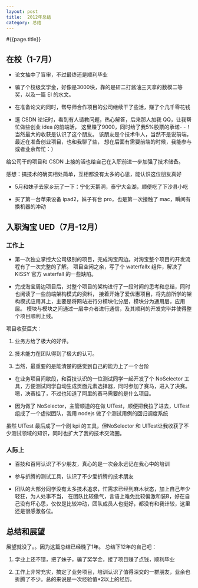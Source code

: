 ```yaml
---
layout: post
title:  2012年总结
category: 总结
---
```


#{{page.title}}

## 在校（1-7月）

- 论文抽中了盲审，不过最终还是顺利毕业

- 骗了个校级奖学金，好像是3000块，靠的是研二打酱油三天拿的数模二等奖，以及一篇 EI 的水文。

- 在准备论文的同时，帮导师合作项目的公司继续干了些活，赚了个几千零花钱

- 逛 CSDN 论坛时，看到有人请教问题，热心解答，后来那人加我 QQ，让我帮忙做些创业 idea 的前端活，
这里赚了9000，同时给了我5%股票的承诺- -！
当然最大的收获是认识了这个朋友。 该朋友是个技术牛人，当然不是说前端，最近在准备创业项目，也和我聊了些，
想在后面有需要前端的时候，我能参与或者业余帮忙：）

给公司干的项目和 CSDN 上接的活也给自己在入职前进一步加强了技术储备。

感想：搞技术的确实相处简单，互相都没有太多的心思，能认识这位朋友真好

- 5月和妹子去家乡玩了一下：宁化天鹅洞，泰宁大金湖，顺便吃了下沙县小吃

- 买了第一台苹果设备 ipad2，妹子有台 pro，也是第一次接触了 mac，瞬间有换机器的冲动

## 入职淘宝 UED（7月-12月）

### 工作上

- 第一次独立掌控大公司级别的项目，完成淘宝周边。对淘宝整个项目的开发流程有了一次完整的了解。
项目空闲之余，写了个 waterfallx 组件，解决了 KISSY 官方 waterfall 的一些缺陷。

- 完成淘宝周边项目后，对整个项目的架构进行了一段时间的思考和总结，同时也阅读了一些前端架构模式的资料，
接着开始了爱优惠项目，将先前所学的架构模式应用其上，主要是将网站进行分模块化分层，模块分为通用层，应用层。
模块与模块之间通过一层中介者进行通信，及其顺利的开发完毕并使得整个项目顺利上线。

项目收获巨大：

1. 业务方给了极大的好评。

2. 技术能力在团队得到了极大的认可。

3. 当然，最重要的是能清楚的感觉到自己的能力上了一个台阶

- 在业务项目间歇段，和百技认识的一位测试同学一起开发了个 NoSelector 工具，方便测试同学自动生成页面元素选择器，同时参加了赛马，进入了决赛。
嗯，决赛挂了，不过也知道了阿里的赛马需要的是什么项目。

- 因为做了 NoSelector，主管顺道的在做 UITest，顺便把我拉了进去，UITest 组成了一个虚拟团队，我用 nodejs 做了个测试用例的回归调度系统

虽然 UITest 最后成了一个刷 kpi 的工具，但NoSelector 和 UITest让我收获了不少测试领域的知识，同时也扩大了我的技术交流圈。

### 人际上

- 百技和百阿认识了不少朋友，真心的是一次会永远记在我心中的培训

- 参与折腾的测试工具，认识了不少爱折腾的技术朋友

- 团队的大部分同学没有太多技术追求，忙需求已经到麻木状态，加上自己年少轻狂，为人处事不当，
在团队比较傲气，言语上难免比较偏激和装B，好在自己没有坏心思，仅仅是比较冲动，团队成员人也挺好，都没有和我计较，这里还是很感激各位。


## 总结和展望

展望就没了。。因为这篇总结已经晚了1年。
总结下12年的自己吧：

1. 学业上还不错，把了妹子，骗了奖学金，接了项目赚了点钱，顺利毕业

2. 工作上非常充实，搞定了业务项目，培训认识了值得深交的一群朋友，业余也折腾了不少。总的来说是一次经验值*2以上的经历。